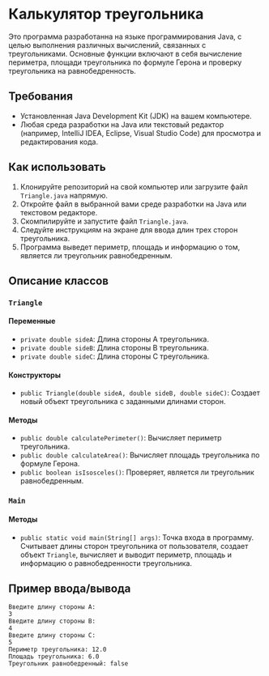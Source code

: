 # Калькулятор треугольника

Это программа разработанна на языке программирования Java, с целью выполнения различных вычислений, связанных с треугольниками. Основные функции включают в себя вычисление периметра, площади треугольника по формуле Герона и проверку треугольника на равнобедренность.

## Требования

- Установленная Java Development Kit (JDK) на вашем компьютере.
- Любая среда разработки на Java или текстовый редактор (например, IntelliJ IDEA, Eclipse, Visual Studio Code) для просмотра и редактирования кода.

## Как использовать

1. Клонируйте репозиторий на свой компьютер или загрузите файл `Triangle.java` напрямую.
2. Откройте файл в выбранной вами среде разработки на Java или текстовом редакторе.
3. Скомпилируйте и запустите файл `Triangle.java`.
4. Следуйте инструкциям на экране для ввода длин трех сторон треугольника.
5. Программа выведет периметр, площадь и информацию о том, является ли треугольник равнобедренным.

## Описание классов

### `Triangle`

#### Переменные

- `private double sideA`: Длина стороны A треугольника.
- `private double sideB`: Длина стороны B треугольника.
- `private double sideC`: Длина стороны C треугольника.

#### Конструкторы

- `public Triangle(double sideA, double sideB, double sideC)`: Создает новый объект треугольника с заданными длинами сторон.

#### Методы

- `public double calculatePerimeter()`: Вычисляет периметр треугольника.
- `public double calculateArea()`: Вычисляет площадь треугольника по формуле Герона.
- `public boolean isIsosceles()`: Проверяет, является ли треугольник равнобедренным.

### `Main`

#### Методы

- `public static void main(String[] args)`: Точка входа в программу. Считывает длины сторон треугольника от пользователя, создает объект `Triangle`, вычисляет и выводит периметр, площадь и информацию о равнобедренности треугольника.

## Пример ввода/вывода

```
Введите длину стороны A:
3
Введите длину стороны B:
4
Введите длину стороны C:
5
Периметр треугольника: 12.0
Площадь треугольника: 6.0
Треугольник равнобедренный: false
```

